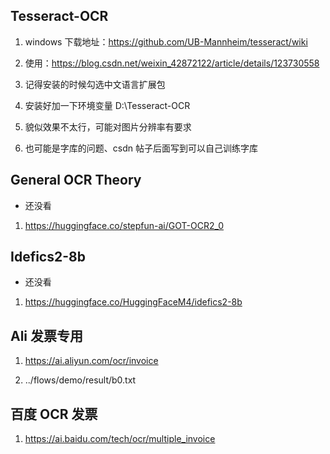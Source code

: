 ## Tesseract-OCR

1. windows 下载地址：https://github.com/UB-Mannheim/tesseract/wiki

2. 使用：https://blog.csdn.net/weixin_42872122/article/details/123730558

3. 记得安装的时候勾选中文语言扩展包

4. 安装好加一下环境变量 D:\Tesseract-OCR

5. 貌似效果不太行，可能对图片分辨率有要求

6. 也可能是字库的问题、csdn 帖子后面写到可以自己训练字库

## General OCR Theory

- 还没看

1. https://huggingface.co/stepfun-ai/GOT-OCR2_0

## Idefics2-8b

- 还没看

1. https://huggingface.co/HuggingFaceM4/idefics2-8b

## Ali 发票专用

1. https://ai.aliyun.com/ocr/invoice

2. ../flows/demo/result/b0.txt

## 百度 OCR 发票

1. https://ai.baidu.com/tech/ocr/multiple_invoice
